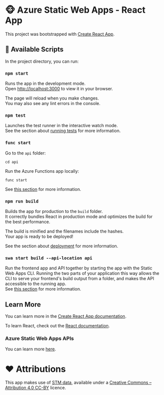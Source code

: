 # :monkey_face: Azure Static Web Apps - React App

This project was bootstrapped with [Create React App](https://github.com/facebook/create-react-app).

## :scroll: Available Scripts

In the project directory, you can run:

### `npm start`

Runs the app in the development mode.\
Open [http://localhost:3000](http://localhost:3000) to view it in your browser.

The page will reload when you make changes.\
You may also see any lint errors in the console.

### `npm test`

Launches the test runner in the interactive watch mode.\
See the section about [running tests](https://facebook.github.io/create-react-app/docs/running-tests) for more information.

### `func start`

Go to the `api` folder:
```	
cd api
```	
Run the Azure Functions app locally: 
```	
func start
```	

See [this section](https://learn.microsoft.com/en-us/training/modules/publish-static-web-app-api-preview-url/4-exercise-function-app?pivots=react) for more information.

### `npm run build`

Builds the app for production to the `build` folder.\
It correctly bundles React in production mode and optimizes the build for the best performance.

The build is minified and the filenames include the hashes.\
Your app is ready to be deployed!

See the section about [deployment](https://facebook.github.io/create-react-app/docs/deployment) for more information.

### `swa start build --api-location api`

Run the frontend app and API together by starting the app with the Static Web Apps CLI. Running the two parts of your application this way allows the CLI to serve your frontend's build output from a folder, and makes the API accessible to the running app.\
See [this section](https://learn.microsoft.com/en-us/azure/static-web-apps/add-api?tabs=vanilla-javascript#run-the-frontend-and-api-locally) for more information.

## Learn More

You can learn more in the [Create React App documentation](https://facebook.github.io/create-react-app/docs/getting-started).

To learn React, check out the [React documentation](https://reactjs.org/).

### Azure Static Web Apps APIs
You can learn more [here](https://learn.microsoft.com/en-us/azure/static-web-apps/add-api).


# :heart: Attributions
This app makes use of [STM data](https://www.stm.info/en/about/developers), available under a [Creative Commons – Attribution 4.0 CC-BY](https://creativecommons.org/licenses/by/4.0) licence.